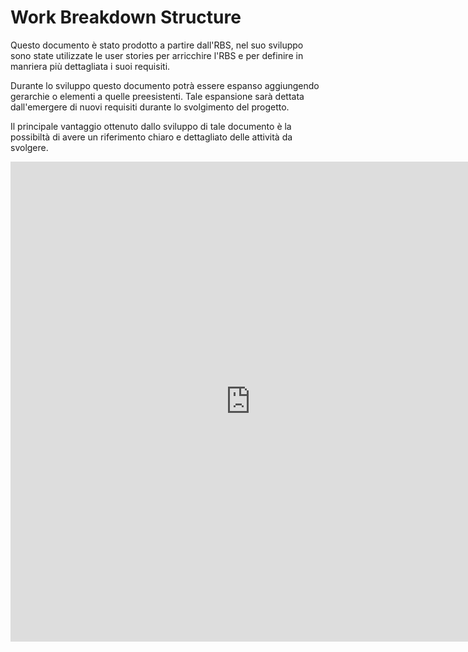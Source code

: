 <!--"-->

# Work Breakdown Structure

Questo documento è stato prodotto a partire dall'RBS, nel suo sviluppo sono state utilizzate le user stories per arricchire l'RBS e per definire in manriera più dettagliata i suoi requisiti.

Durante lo sviluppo questo documento potrà essere espanso aggiungendo gerarchie o elementi a quelle preesistenti. Tale espansione sarà dettata dall'emergere di nuovi requisiti durante lo svolgimento del progetto.

Il principale vantaggio ottenuto dallo sviluppo di tale documento è la possibiltà di avere un riferimento chiaro e dettagliato delle attività da svolgere.

<iframe width="768" height="768" src="https://miro.com/app/live-embed/uXjVK65ZyvA=/?moveToViewport=-4588,-1128,8329,6895&embedId=20909143135" frameborder="0" scrolling="no" allow="fullscreen; clipboard-read; clipboard-write" allowfullscreen></iframe>
